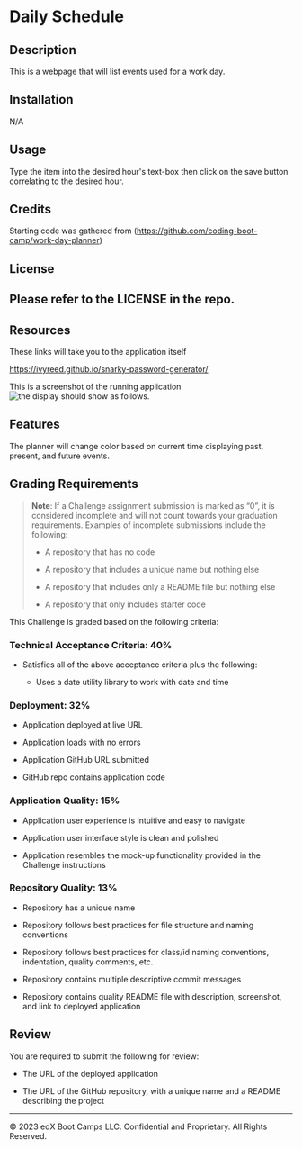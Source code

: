 # Daily Schedule

## Description

This is a webpage that will list events used for a work day.

## Installation

N/A

## Usage

Type the item into the desired hour's text-box then click on the save button correlating to the desired hour.

## Credits

Starting code was gathered from (https://github.com/coding-boot-camp/work-day-planner)

## License

Please refer to the LICENSE in the repo.
---
## Resources
These links will take you to the application itself

https://ivyreed.github.io/snarky-password-generator/

This is a screenshot of the running application
![the display should show as follows.](./assets/password-generator.png)

## Features

The planner will change color based on current time displaying past, present, and future events.




## Grading Requirements

> **Note**: If a Challenge assignment submission is marked as “0”, it is considered incomplete and will not count towards your graduation requirements. Examples of incomplete submissions include the following:
>
> * A repository that has no code
>
> * A repository that includes a unique name but nothing else
>
> * A repository that includes only a README file but nothing else
>
> * A repository that only includes starter code

This Challenge is graded based on the following criteria:

### Technical Acceptance Criteria: 40%

* Satisfies all of the above acceptance criteria plus the following:

  * Uses a date utility library to work with date and time

### Deployment: 32%

* Application deployed at live URL

* Application loads with no errors

* Application GitHub URL submitted

* GitHub repo contains application code

### Application Quality: 15%

* Application user experience is intuitive and easy to navigate

* Application user interface style is clean and polished

* Application resembles the mock-up functionality provided in the Challenge instructions

### Repository Quality: 13%

* Repository has a unique name

* Repository follows best practices for file structure and naming conventions

* Repository follows best practices for class/id naming conventions, indentation, quality comments, etc.

* Repository contains multiple descriptive commit messages

* Repository contains quality README file with description, screenshot, and link to deployed application

## Review

You are required to submit the following for review:

* The URL of the deployed application

* The URL of the GitHub repository, with a unique name and a README describing the project

- - -
© 2023 edX Boot Camps LLC. Confidential and Proprietary. All Rights Reserved.
